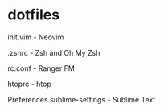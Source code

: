 # dotfiles

init.vim - Neovim

.zshrc - Zsh and Oh My Zsh

rc.conf - Ranger FM

htoprc - htop

Preferences.sublime-settings - Sublime Text
